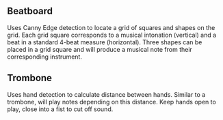 ## Beatboard

Uses Canny Edge detection to locate a grid of squares and shapes on the grid.
Each grid square corresponds to a musical intonation (vertical) and a beat in a standard 4-beat measure (horizontal).
Three shapes can be placed in a grid square and will produce a musical note from their corresponding instrument.

## Trombone

Uses hand detection to calculate distance between hands.
Similar to a trombone, will play notes depending on this distance.
Keep hands open to play, close into a fist to cut off sound.
